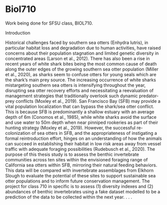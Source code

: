 # Biol710
Work being done for SFSU class, BIOL710. 

Introduction

Historical challenges faced by southern sea otters (Enhydra lutris), in particular habitat loss and degradation due to human activities, have raised concerns about their population stagnation and limited genetic diversity in concentrated areas (Larson et al., 2012). There has also been a rise in recent years of white shark bites being the most common cause of death along the outer edges of the growing southern sea otter population (Miller et al., 2020), as sharks seem to confuse otters for young seals which are the shark’s main prey source. The increasing occurrence of white sharks mistargeting southern sea otters is intensifying throughout the year, disrupting sea otter recovery efforts and necessitating a reevaluation of management strategies that traditionally overlook such dynamic predator-prey conflicts (Moxley et al., 2019). San Francisco Bay (SFB) may provide a vital population localization that can bypass the shark/sea otter conflict. This is because SFB is predominantly a shallow estuary with an average depth of 6m (Conomos et al., 1985), while white sharks avoid the surface and use water to 50m depth when near pinniped rookeries as part of their hunting strategy (Moxley et al., 2019). However, the successful re-colonization of sea otters in SFB, and the appropriateness of instigating a formal reintroduction effort, hinges on an understanding of how the animals can succeed in establishing their habitat in low risk areas away from vessel traffic with adequate foraging possibilities (Rudebusch et al., 2020). The purpose of this thesis study is to assess the benthic invertebrate communities across ten sites within the envisioned foraging range of California sea otters within SFB, mirroring their natural feeding behaviors. This data will be compared with invertebrate assemblages from Elkhorn Slough to evaluate the potential of these sites to support sustainable sea otter populations and to inform future conservation management. The project for class 710 in specific is to assess (1) diversity indexes and (2) abundances of benthic invertebrates using a fake dataset modelled to be a prediction of the data to be collected within the next year. 
. . .

